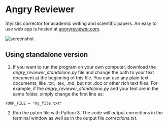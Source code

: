# Angry Reviewer
Stylistic corrector for academic writing and scientific papers. An easy to use web app is hosted at [angryreviewer.com](https://www.angryreviewer.com).

![screenshot](https://github.com/anufrievroman/Angry-Reviewer/blob/master/angryreviewer.com/static/Screenshot.png)

## Using standalone version
1. If you want to run the program on your own computer, download the *angry_reviewer_standalone.py* file and change the path to your text document at the beginning of this file. You can use any plain text documents, like .txt, .tex, .md, but not .doc or other rich text files. For example, if the *angry_reviewer_standalone.py* and your text are in the same folder, simply change the first line as:

```
YOUR_FILE = "my_file.txt"
```

2. Run the pyton file with Python 3. The code will output corrections in the terminal window as well as in the output file *corrections.txt*.
